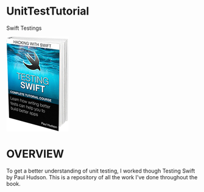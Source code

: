 # UnitTestTutorial
Swift Testings

![](book-testing.png)

# OVERVIEW
To get a better understanding of unit testing, I worked though Testing Swift by Paul Hudson. This is a repository of all the work I've done throughout the book. 


